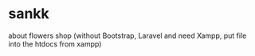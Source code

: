 # sankk
about flowers shop (without Bootstrap, Laravel and need Xampp, put file into the htdocs from xampp)
